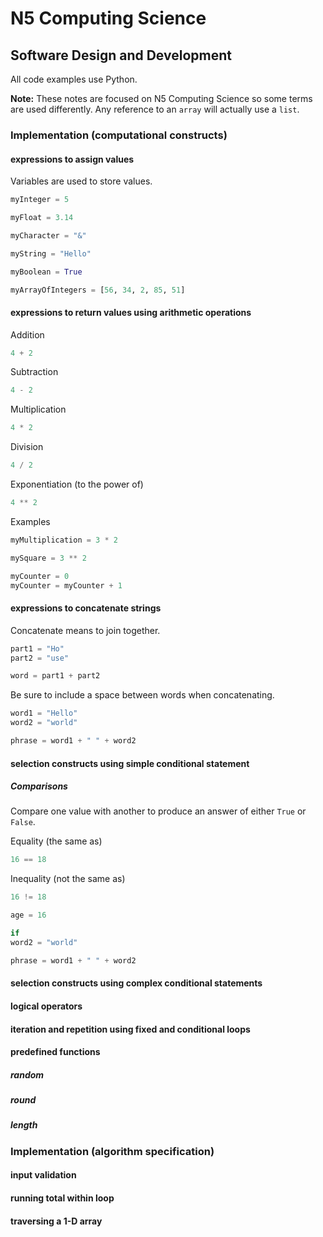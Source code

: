 # N5 Computing Science

## Software Design and Development

All code examples use Python.

**Note:** These notes are focused on N5 Computing Science so some terms are used differently.  Any reference to an `array` will actually use a `list`.

### Implementation (computational constructs)

#### expressions to assign values

Variables are used to store values.

``` python
myInteger = 5
```

``` python
myFloat = 3.14
```

``` python
myCharacter = "&"
```

``` python
myString = "Hello"
```

``` python
myBoolean = True
```

``` python
myArrayOfIntegers = [56, 34, 2, 85, 51]
```




#### expressions to return values using arithmetic operations

Addition
``` python
4 + 2
```

Subtraction
``` python
4 - 2
```

Multiplication
``` python
4 * 2
```

Division
``` python
4 / 2
```

Exponentiation (to the power of)
``` python
4 ** 2
```

Examples
``` python
myMultiplication = 3 * 2

mySquare = 3 ** 2

myCounter = 0
myCounter = myCounter + 1
```

#### expressions to concatenate strings

Concatenate means to join together.

``` python
part1 = "Ho"
part2 = "use"

word = part1 + part2
```

Be sure to include a space between words when concatenating.

``` python
word1 = "Hello"
word2 = "world"

phrase = word1 + " " + word2
```

#### selection constructs using simple conditional statement

##### Comparisons

Compare one value with another to produce an answer of either `True` or `False`.

Equality (the same as)
``` python
16 == 18
```

Inequality (not the same as)
``` python
16 != 18
```


``` python
age = 16

if 
word2 = "world"

phrase = word1 + " " + word2
```

#### selection constructs using complex conditional statements


#### logical operators




#### iteration and repetition using fixed and conditional loops


#### predefined functions

##### random


##### round


##### length


### Implementation (algorithm specification)

#### input validation



#### running total within loop



#### traversing a 1-D array
